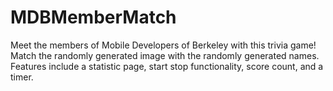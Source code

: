 # MDBMemberMatch
Meet the members of Mobile Developers of Berkeley with this trivia game! Match the randomly generated image with the 
randomly generated names.
Features include a statistic page, start stop functionality, score count, and a timer.

